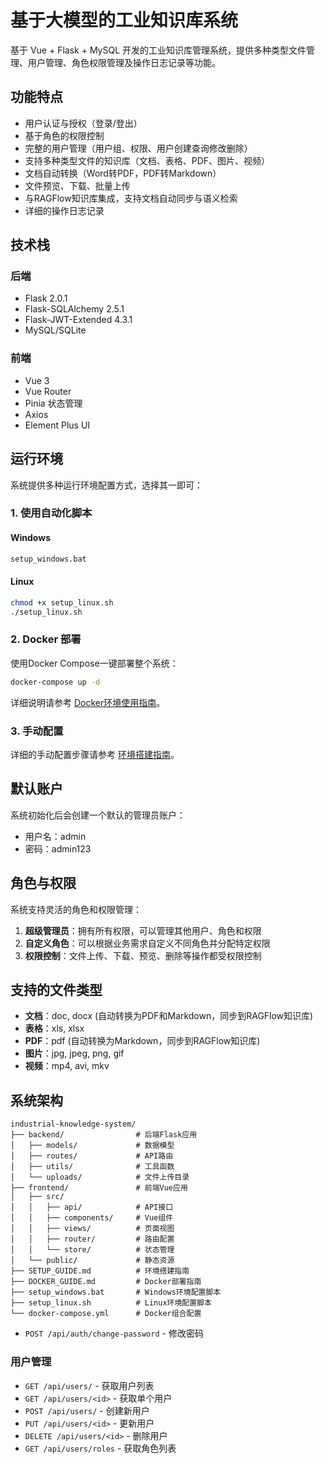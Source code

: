 # 基于大模型的工业知识库系统

基于 Vue + Flask + MySQL 开发的工业知识库管理系统，提供多种类型文件管理、用户管理、角色权限管理及操作日志记录等功能。

## 功能特点

- 用户认证与授权（登录/登出）
- 基于角色的权限控制
- 完整的用户管理（用户组、权限、用户创建查询修改删除）
- 支持多种类型文件的知识库（文档、表格、PDF、图片、视频）
- 文档自动转换（Word转PDF，PDF转Markdown）
- 文件预览、下载、批量上传
- 与RAGFlow知识库集成，支持文档自动同步与语义检索
- 详细的操作日志记录

## 技术栈

### 后端
- Flask 2.0.1
- Flask-SQLAlchemy 2.5.1
- Flask-JWT-Extended 4.3.1
- MySQL/SQLite

### 前端
- Vue 3
- Vue Router
- Pinia 状态管理
- Axios
- Element Plus UI

## 运行环境

系统提供多种运行环境配置方式，选择其一即可：

### 1. 使用自动化脚本

#### Windows
```bash
setup_windows.bat
```

#### Linux
```bash
chmod +x setup_linux.sh
./setup_linux.sh
```

### 2. Docker 部署

使用Docker Compose一键部署整个系统：

```bash
docker-compose up -d
```

详细说明请参考 [Docker环境使用指南](DOCKER_GUIDE.md)。

### 3. 手动配置

详细的手动配置步骤请参考 [环境搭建指南](SETUP_GUIDE.md)。

## 默认账户

系统初始化后会创建一个默认的管理员账户：

- 用户名：admin
- 密码：admin123

## 角色与权限

系统支持灵活的角色和权限管理：

1. **超级管理员**：拥有所有权限，可以管理其他用户、角色和权限
2. **自定义角色**：可以根据业务需求自定义不同角色并分配特定权限
3. **权限控制**：文件上传、下载、预览、删除等操作都受权限控制

## 支持的文件类型

- **文档**：doc, docx (自动转换为PDF和Markdown，同步到RAGFlow知识库)
- **表格**：xls, xlsx
- **PDF**：pdf (自动转换为Markdown，同步到RAGFlow知识库)
- **图片**：jpg, jpeg, png, gif
- **视频**：mp4, avi, mkv

## 系统架构

```
industrial-knowledge-system/
├── backend/                # 后端Flask应用
│   ├── models/             # 数据模型
│   ├── routes/             # API路由
│   ├── utils/              # 工具函数
│   └── uploads/            # 文件上传目录
├── frontend/               # 前端Vue应用
│   ├── src/
│   │   ├── api/            # API接口
│   │   ├── components/     # Vue组件
│   │   ├── views/          # 页面视图
│   │   ├── router/         # 路由配置
│   │   └── store/          # 状态管理
│   └── public/             # 静态资源
├── SETUP_GUIDE.md          # 环境搭建指南
├── DOCKER_GUIDE.md         # Docker部署指南
├── setup_windows.bat       # Windows环境配置脚本
├── setup_linux.sh          # Linux环境配置脚本
└── docker-compose.yml      # Docker组合配置
```
- `POST /api/auth/change-password` - 修改密码

### 用户管理

- `GET /api/users/` - 获取用户列表
- `GET /api/users/<id>` - 获取单个用户
- `POST /api/users/` - 创建新用户
- `PUT /api/users/<id>` - 更新用户
- `DELETE /api/users/<id>` - 删除用户
- `GET /api/users/roles` - 获取角色列表